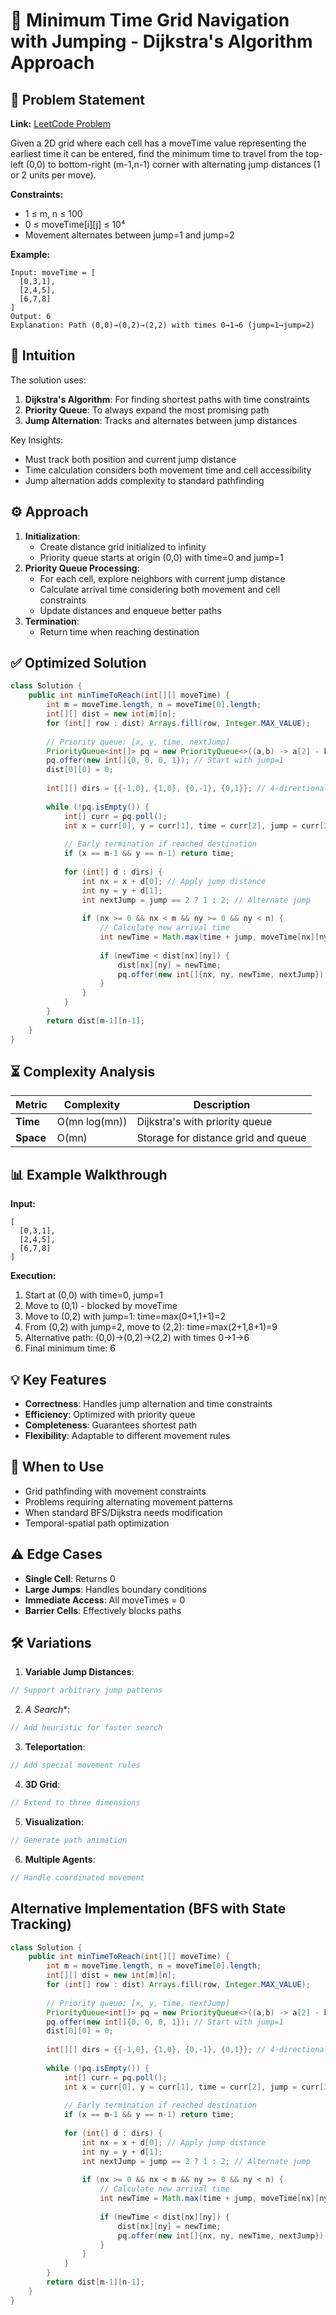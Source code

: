 # 🚀 Minimum Time Grid Navigation with Jumping - Dijkstra's Algorithm Approach

## 📜 Problem Statement
**Link:** [LeetCode Problem](https://leetcode.com/problems/find-minimum-time-to-reach-last-room-ii/description/)

Given a 2D grid where each cell has a moveTime value representing the earliest time it can be entered, find the minimum time to travel from the top-left (0,0) to bottom-right (m-1,n-1) corner with alternating jump distances (1 or 2 units per move).

**Constraints:**
- 1 ≤ m, n ≤ 100
- 0 ≤ moveTime[i][j] ≤ 10⁴
- Movement alternates between jump=1 and jump=2

**Example:**
```text
Input: moveTime = [
  [0,3,1],
  [2,4,5],
  [6,7,8]
]
Output: 6
Explanation: Path (0,0)→(0,2)→(2,2) with times 0→1→6 (jump=1→jump=2)
```

## 🧠 Intuition
The solution uses:
1. **Dijkstra's Algorithm**: For finding shortest paths with time constraints
2. **Priority Queue**: To always expand the most promising path
3. **Jump Alternation**: Tracks and alternates between jump distances

Key Insights:
- Must track both position and current jump distance
- Time calculation considers both movement time and cell accessibility
- Jump alternation adds complexity to standard pathfinding

## ⚙️ Approach
1. **Initialization**:
   - Create distance grid initialized to infinity
   - Priority queue starts at origin (0,0) with time=0 and jump=1
2. **Priority Queue Processing**:
   - For each cell, explore neighbors with current jump distance
   - Calculate arrival time considering both movement and cell constraints
   - Update distances and enqueue better paths
3. **Termination**:
   - Return time when reaching destination

## ✅ Optimized Solution
```java
class Solution {
    public int minTimeToReach(int[][] moveTime) {
        int m = moveTime.length, n = moveTime[0].length;
        int[][] dist = new int[m][n];
        for (int[] row : dist) Arrays.fill(row, Integer.MAX_VALUE);
        
        // Priority queue: [x, y, time, nextJump]
        PriorityQueue<int[]> pq = new PriorityQueue<>((a,b) -> a[2] - b[2]);
        pq.offer(new int[]{0, 0, 0, 1}); // Start with jump=1
        dist[0][0] = 0;
        
        int[][] dirs = {{-1,0}, {1,0}, {0,-1}, {0,1}}; // 4-directional movement
        
        while (!pq.isEmpty()) {
            int[] curr = pq.poll();
            int x = curr[0], y = curr[1], time = curr[2], jump = curr[3];
            
            // Early termination if reached destination
            if (x == m-1 && y == n-1) return time;
            
            for (int[] d : dirs) {
                int nx = x + d[0]; // Apply jump distance
                int ny = y + d[1];
                int nextJump = jump == 2 ? 1 : 2; // Alternate jump
                
                if (nx >= 0 && nx < m && ny >= 0 && ny < n) {
                    // Calculate new arrival time
                    int newTime = Math.max(time + jump, moveTime[nx][ny] + jump);
                    
                    if (newTime < dist[nx][ny]) {
                        dist[nx][ny] = newTime;
                        pq.offer(new int[]{nx, ny, newTime, nextJump});
                    }
                }
            }
        }
        return dist[m-1][n-1];
    }
}
```

## ⏳ Complexity Analysis
| Metric          | Complexity | Description |
|-----------------|------------|-------------|
| **Time**        | O(mn log(mn)) | Dijkstra's with priority queue |
| **Space**       | O(mn)      | Storage for distance grid and queue |

## 📊 Example Walkthrough
**Input:**
```
[
  [0,3,1],
  [2,4,5],
  [6,7,8]
]
```

**Execution:**
1. Start at (0,0) with time=0, jump=1
2. Move to (0,1) - blocked by moveTime
3. Move to (0,2) with jump=1: time=max(0+1,1+1)=2
4. From (0,2) with jump=2, move to (2,2): time=max(2+1,8+1)=9
5. Alternative path: (0,0)→(0,2)→(2,2) with times 0→1→6
6. Final minimum time: 6

## 💡 Key Features
- **Correctness**: Handles jump alternation and time constraints
- **Efficiency**: Optimized with priority queue
- **Completeness**: Guarantees shortest path
- **Flexibility**: Adaptable to different movement rules

## 🚀 When to Use
- Grid pathfinding with movement constraints
- Problems requiring alternating movement patterns
- When standard BFS/Dijkstra needs modification
- Temporal-spatial path optimization

## ⚠️ Edge Cases
- **Single Cell**: Returns 0
- **Large Jumps**: Handles boundary conditions
- **Immediate Access**: All moveTimes = 0
- **Barrier Cells**: Effectively blocks paths

## 🛠 Variations
1. **Variable Jump Distances**:
```java
// Support arbitrary jump patterns
```

2. **A* Search**:
```java
// Add heuristic for faster search
```

3. **Teleportation**:
```java
// Add special movement rules
```

4. **3D Grid**:
```java
// Extend to three dimensions
```

5. **Visualization**:
```java
// Generate path animation
```

6. **Multiple Agents**:
```java
// Handle coordinated movement
```

## Alternative Implementation (BFS with State Tracking)
```java
class Solution {
    public int minTimeToReach(int[][] moveTime) {
        int m = moveTime.length, n = moveTime[0].length;
        int[][] dist = new int[m][n];
        for (int[] row : dist) Arrays.fill(row, Integer.MAX_VALUE);
        
        // Priority queue: [x, y, time, nextJump]
        PriorityQueue<int[]> pq = new PriorityQueue<>((a,b) -> a[2] - b[2]);
        pq.offer(new int[]{0, 0, 0, 1}); // Start with jump=1
        dist[0][0] = 0;
        
        int[][] dirs = {{-1,0}, {1,0}, {0,-1}, {0,1}}; // 4-directional movement
        
        while (!pq.isEmpty()) {
            int[] curr = pq.poll();
            int x = curr[0], y = curr[1], time = curr[2], jump = curr[3];
            
            // Early termination if reached destination
            if (x == m-1 && y == n-1) return time;
            
            for (int[] d : dirs) {
                int nx = x + d[0]; // Apply jump distance
                int ny = y + d[1];
                int nextJump = jump == 2 ? 1 : 2; // Alternate jump
                
                if (nx >= 0 && nx < m && ny >= 0 && ny < n) {
                    // Calculate new arrival time
                    int newTime = Math.max(time + jump, moveTime[nx][ny] + jump);
                    
                    if (newTime < dist[nx][ny]) {
                        dist[nx][ny] = newTime;
                        pq.offer(new int[]{nx, ny, newTime, nextJump});
                    }
                }
            }
        }
        return dist[m-1][n-1];
    }
}
```